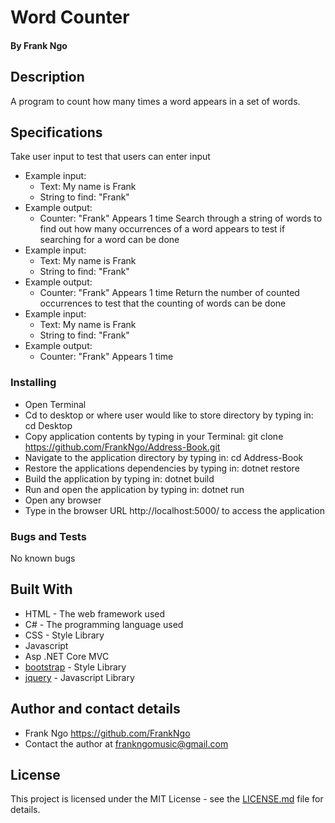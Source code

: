 # Word Counter

#### By Frank Ngo

## Description

A program to count how many times a word appears in a set of words.

## Specifications

Take user input to test that users can enter input
- Example input:
  - Text: My name is Frank
  - String to find: "Frank"
- Example output:
  - Counter: "Frank" Appears 1 time
Search through a string of words to find out how many occurrences of a word appears to test if searching for a word can be done
- Example input:
  - Text: My name is Frank
  - String to find: "Frank"
- Example output:
  - Counter: "Frank" Appears 1 time
Return the number of counted occurrences to test that the counting of words can be done
- Example input:
  - Text: My name is Frank
  - String to find: "Frank"
- Example output:
  - Counter: "Frank" Appears 1 time

### Installing

  * Open Terminal
  * Cd to desktop or where user would like to store directory by typing in: cd Desktop
  * Copy application contents by typing in your Terminal: git clone https://github.com/FrankNgo/Address-Book.git
  * Navigate to the application directory by typing in: cd Address-Book
  * Restore the applications dependencies by typing in: dotnet restore
  * Build the application by typing in: dotnet build
  * Run and open the application by typing in: dotnet run
  * Open any browser
  * Type in the browser URL http://localhost:5000/ to access the application

### Bugs and Tests

No known bugs

## Built With

* HTML - The web framework used
* C# - The programming language used
* CSS - Style Library
* Javascript
* Asp .NET Core MVC
* [bootstrap](https://getbootstrap.com/docs/3.3/) - Style Library
* [jquery](https://jquery.com/download/) - Javascript Library


## Author and contact details

* Frank Ngo https://github.com/FrankNgo
* Contact the author at frankngomusic@gmail.com

## License

This project is licensed under the MIT License - see the [LICENSE.md](LICENSE.md) file for details.
